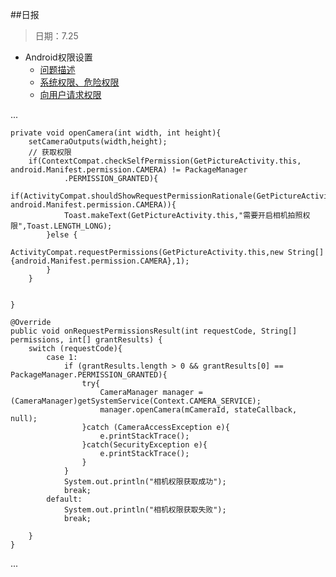 ##日报
> 日期：7.25

* Android权限设置
	* [问题描述](https://stackoverflow.com/questions/37397689/android-camera2-api-securityexception)
	* [系统权限、危险权限](https://developer.android.com/guide/topics/security/permissions.html#normal-dangerous)
	* [向用户请求权限](https://developer.android.com/training/permissions/requesting.html#perm-request)
	
...

    private void openCamera(int width, int height){
        setCameraOutputs(width,height);
        // 获取权限
        if(ContextCompat.checkSelfPermission(GetPictureActivity.this, android.Manifest.permission.CAMERA) != PackageManager
                .PERMISSION_GRANTED){
            if(ActivityCompat.shouldShowRequestPermissionRationale(GetPictureActivity.this, android.Manifest.permission.CAMERA)){
                Toast.makeText(GetPictureActivity.this,"需要开启相机拍照权限",Toast.LENGTH_LONG);
            }else {
                ActivityCompat.requestPermissions(GetPictureActivity.this,new String[]{android.Manifest.permission.CAMERA},1);
            }
        }


    }

    @Override
    public void onRequestPermissionsResult(int requestCode, String[] permissions, int[] grantResults) {
        switch (requestCode){
            case 1:
                if (grantResults.length > 0 && grantResults[0] == PackageManager.PERMISSION_GRANTED){
                    try{
                        CameraManager manager = (CameraManager)getSystemService(Context.CAMERA_SERVICE);
                        manager.openCamera(mCameraId, stateCallback, null);
                    }catch (CameraAccessException e){
                        e.printStackTrace();
                    }catch(SecurityException e){
                        e.printStackTrace();
                    }
                }
                System.out.println("相机权限获取成功");
                break;
            default:
                System.out.println("相机权限获取失败");
                break;

        }
    }
...
